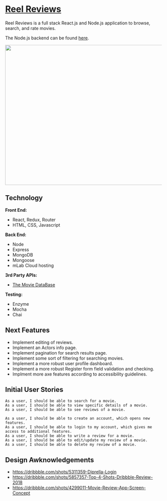 # [Reel Reviews](https://reelreviews.xyz/)

Reel Reviews is a full stack React.js and Node.js application to browse, search, and rate movies.

The Node.js backend can be found [here](https://github.com/Kaleidics/movie-backend).
<div align="center">
  <img src="https://i.imgur.com/V0yYAi9.jpg" width="800px" height="450px">
</div>

## Technology
**Front End:**
- React, Redux, Router
- HTML, CSS, Javascript

**Back End:**
- Node
- Express
- MongoDB
- Mongoose
- mLab Cloud hosting

**3rd Party APIs:**
- [The Movie DataBase](https://www.themoviedb.org/?language=en-US)

**Testing:**
- Enzyme
- Mocha
- Chai

## Next Features
- Implement editing of reviews.
- Implement an Actors info page.
- Implement pagination for search results page.
- Implement some sort of filtering for searching movies.
- Implement a more robust user profile dashboard.
- Implement a more robust Register form field validation and checking.
- Implment more axe features according to accessibility guidelines.

## Initial User Stories
```
As a user, I should be able to search for a movie.
As a user, I should be able to view specific details of a movie.
As a user, I should be able to see reviews of a movie.

As a user, I should be able to create an account, which opens new features.
As a user, I should be able to login to my account, which gives me access to additional features.
As a user, I should be able to write a review for a movie.
As a user, I should be able to edit/update my review of a movie.
As a user, I should be able to delete my review of a movie.
```
 
 ## Design Awknowledgements
 - https://dribbble.com/shots/5311359-Diprella-Login
 - https://dribbble.com/shots/5857357-Top-4-Shots-Dribbble-Review-2018
 - https://dribbble.com/shots/4299011-Movie-Review-App-Screen-Concept
